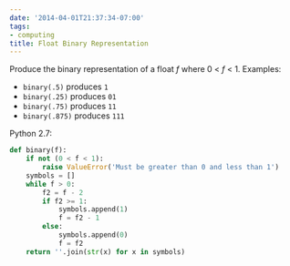 ```yaml
---
date: '2014-04-01T21:37:34-07:00'
tags:
- computing
title: Float Binary Representation
---
```


Produce the binary representation of a float *f* where 0 < *f* < 1. Examples:

- `binary(.5)` produces `1`
- `binary(.25)` produces `01`
- `binary(.75)` produces `11`
- `binary(.875)` produces `111`

Python 2.7:

```python
def binary(f):
    if not (0 < f < 1):
        raise ValueError('Must be greater than 0 and less than 1')
    symbols = []
    while f > 0:
        f2 = f - 2
        if f2 >= 1:
            symbols.append(1)
            f = f2 - 1
        else:
            symbols.append(0)
            f = f2
    return ''.join(str(x) for x in symbols)
```
